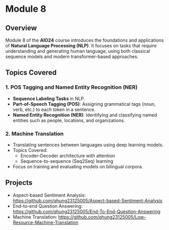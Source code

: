 # Module 8

## **Overview**
Module 8 of the **AIO24** course introduces the foundations and applications of **Natural Language Processing (NLP)**. It focuses on tasks that require understanding and generating human language, using both classical sequence models and modern transformer-based approaches.

## **Topics Covered**

### **1. POS Tagging and Named Entity Recognition (NER)**
- **Sequence Labeling Tasks** in NLP.
- **Part-of-Speech Tagging (POS)**: Assigning grammatical tags (noun, verb, etc.) to each token in a sentence.
- **Named Entity Recognition (NER)**: Identifying and classifying named entities such as people, locations, and organizations.

### **2. Machine Translation**
- Translating sentences between languages using deep learning models.
- Topics Covered:
  - Encoder-Decoder architecture with attention
  - Sequence-to-sequence (Seq2Seq) learning
- Focus on training and evaluating models on bilingual corpora.

## **Projects**
- Aspect-based Sentiment Analysis: https://github.com/qhung23125005/Aspect-based-Sentiment-Analysis
- End-to-end Question Answering: https://github.com/qhung23125005/End-To-End-Question-Answering
- Machine Translation: https://github.com/qhung23125005/Low-Resource-Machine-Translation
